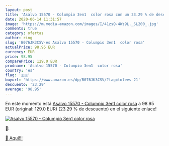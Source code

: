 ```yaml
---
layout: post
title: 'Asalvo 15570 - Columpio 3en1  color rosa con un 23.29 % de descuento'
date: 2020-06-14 11:31:57
image: 'https://m.media-amazon.com/images/I/41zsQ-4Wz9L._SL200_.jpg'
comments: true
category: ofertas
author: ring
slug: 'B076JK3CSV-es Asalvo 15570 - Columpio 3en1  color rosa'
actualPrice: 98.95 EUR
currency: EUR
price: 98.95
comparePrice: 129.0 EUR
prodname: 'Asalvo 15570 - Columpio 3en1  color rosa'
country: 'es'
flag: '🇪🇸'
buyurl: 'https://www.amazon.es/dp/B076JK3CSV/?tag=tolees-21'
descuento: '23.29'
average: '98.95'
---
```


En este momento está [Asalvo 15570 - Columpio 3en1  color rosa](https://www.amazon.es/dp/B076JK3CSV/?tag=tolees-21) a 98.95 EUR (original: 129.0 EUR) (23.29 %  de descuento) en el siguiente enlace!

[![Asalvo 15570 - Columpio 3en1  color rosa](https://m.media-amazon.com/images/I/41zsQ-4Wz9L._SL200_.jpg)](https://www.amazon.es/dp/B076JK3CSV/?tag=tolees-21)

🔎:


[🛒 Aquí!!!](https://www.amazon.es/dp/B076JK3CSV/?tag=tolees-21)
